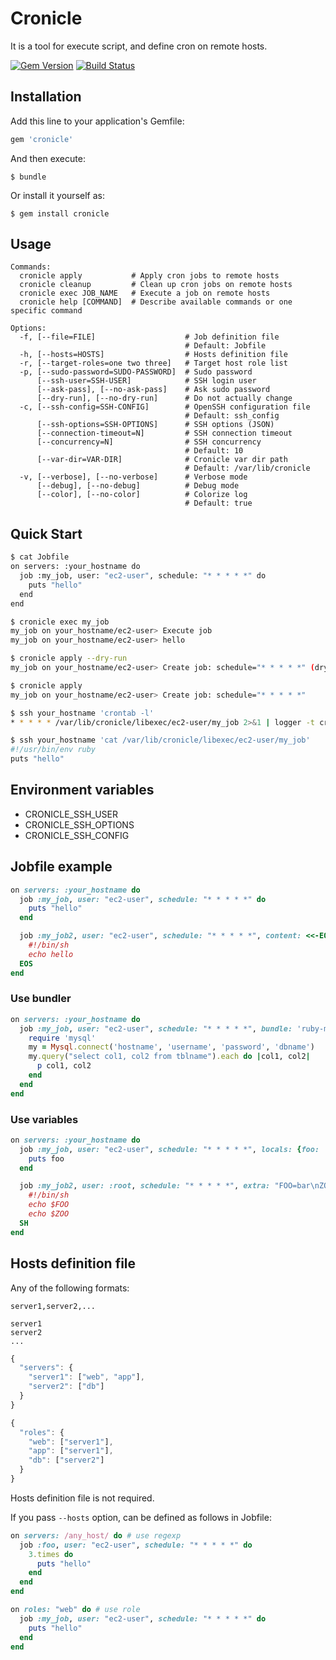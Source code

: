 # Cronicle

It is a tool for execute script, and define cron on remote hosts.

[![Gem Version](https://badge.fury.io/rb/cronicle.svg)](http://badge.fury.io/rb/cronicle)
[![Build Status](https://travis-ci.org/winebarrel/cronicle.svg?branch=master)](https://travis-ci.org/winebarrel/cronicle)

## Installation

Add this line to your application's Gemfile:

```ruby
gem 'cronicle'
```

And then execute:

    $ bundle

Or install it yourself as:

    $ gem install cronicle

## Usage

```
Commands:
  cronicle apply           # Apply cron jobs to remote hosts
  cronicle cleanup         # Clean up cron jobs on remote hosts
  cronicle exec JOB_NAME   # Execute a job on remote hosts
  cronicle help [COMMAND]  # Describe available commands or one specific command

Options:
  -f, [--file=FILE]                    # Job definition file
                                       # Default: Jobfile
  -h, [--hosts=HOSTS]                  # Hosts definition file
  -r, [--target-roles=one two three]   # Target host role list
  -p, [--sudo-password=SUDO-PASSWORD]  # Sudo password
      [--ssh-user=SSH-USER]            # SSH login user
      [--ask-pass], [--no-ask-pass]    # Ask sudo password
      [--dry-run], [--no-dry-run]      # Do not actually change
  -c, [--ssh-config=SSH-CONFIG]        # OpenSSH configuration file
                                       # Default: ssh_config
      [--ssh-options=SSH-OPTIONS]      # SSH options (JSON)
      [--connection-timeout=N]         # SSH connection timeout
      [--concurrency=N]                # SSH concurrency
                                       # Default: 10
      [--var-dir=VAR-DIR]              # Cronicle var dir path
                                       # Default: /var/lib/cronicle
  -v, [--verbose], [--no-verbose]      # Verbose mode
      [--debug], [--no-debug]          # Debug mode
      [--color], [--no-color]          # Colorize log
                                       # Default: true
```

## Quick Start

```sh
$ cat Jobfile
on servers: :your_hostname do
  job :my_job, user: "ec2-user", schedule: "* * * * *" do
    puts "hello"
  end
end

$ cronicle exec my_job
my_job on your_hostname/ec2-user> Execute job
my_job on your_hostname/ec2-user> hello

$ cronicle apply --dry-run
my_job on your_hostname/ec2-user> Create job: schedule="* * * * *" (dry-run)

$ cronicle apply
my_job on your_hostname/ec2-user> Create job: schedule="* * * * *"

$ ssh your_hostname 'crontab -l'
* * * * * /var/lib/cronicle/libexec/ec2-user/my_job 2>&1 | logger -t cronicle/ec2-user/my_job

$ ssh your_hostname 'cat /var/lib/cronicle/libexec/ec2-user/my_job'
#!/usr/bin/env ruby
puts "hello"
```

## Environment variables

* CRONICLE_SSH_USER
* CRONICLE_SSH_OPTIONS
* CRONICLE_SSH_CONFIG

## Jobfile example

```ruby
on servers: :your_hostname do
  job :my_job, user: "ec2-user", schedule: "* * * * *" do
    puts "hello"
  end

  job :my_job2, user: "ec2-user", schedule: "* * * * *", content: <<-EOS
    #!/bin/sh
    echo hello
  EOS
end
```

### Use bundler

```ruby
on servers: :your_hostname do
  job :my_job, user: "ec2-user", schedule: "* * * * *", bundle: 'ruby-mysql' do
    require 'mysql'
    my = Mysql.connect('hostname', 'username', 'password', 'dbname')
    my.query("select col1, col2 from tblname").each do |col1, col2|
      p col1, col2
    end
  end
end
```

### Use variables

```ruby
on servers: :your_hostname do
  job :my_job, user: "ec2-user", schedule: "* * * * *", locals: {foo: 'bar'} do
    puts foo
  end

  job :my_job2, user: :root, schedule: "* * * * *", extra: "FOO=bar\nZOO=baz", content <<-SH
    #!/bin/sh
    echo $FOO
    echo $ZOO
  SH
end
```

## Hosts definition file

Any of the following formats:

```
server1,server2,...
```
```
server1
server2
...
```
```javascript
{
  "servers": {
    "server1": ["web", "app"],
    "server2": ["db"]
  }
}
```
```javascript
{
  "roles": {
    "web": ["server1"],
    "app": ["server1"],
    "db": ["server2"]
  }
}
```

Hosts definition file is not required.

If you pass `--hosts` option, can be defined as follows in Jobfile:

```ruby
on servers: /any_host/ do # use regexp
  job :foo, user: "ec2-user", schedule: "* * * * *" do
    3.times do
      puts "hello"
    end
  end
end

on roles: "web" do # use role
  job :my_job, user: "ec2-user", schedule: "* * * * *" do
    puts "hello"
  end
end
```
